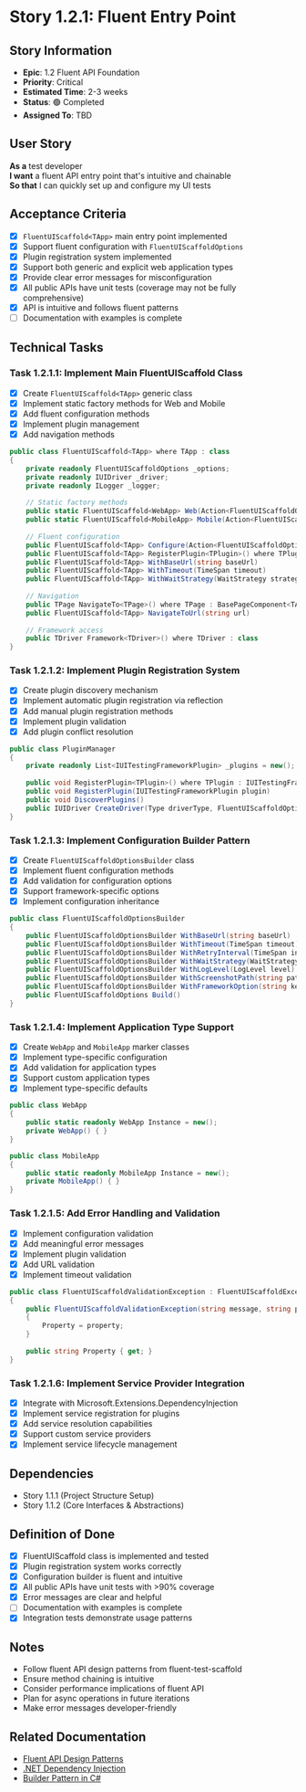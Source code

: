 # Story 1.2.1: Fluent Entry Point

## Story Information
- **Epic**: 1.2 Fluent API Foundation
- **Priority**: Critical
- **Estimated Time**: 2-3 weeks
- **Status**: 🟢 Completed
- **Assigned To**: TBD

## User Story
**As a** test developer  
**I want** a fluent API entry point that's intuitive and chainable  
**So that** I can quickly set up and configure my UI tests

## Acceptance Criteria
- [x] `FluentUIScaffold<TApp>` main entry point implemented
- [x] Support fluent configuration with `FluentUIScaffoldOptions`
- [x] Plugin registration system implemented
- [x] Support both generic and explicit web application types
- [x] Provide clear error messages for misconfiguration
- [x] All public APIs have unit tests (coverage may not be fully comprehensive)
- [x] API is intuitive and follows fluent patterns
- [ ] Documentation with examples is complete

## Technical Tasks

### Task 1.2.1.1: Implement Main FluentUIScaffold Class
- [x] Create `FluentUIScaffold<TApp>` generic class
- [x] Implement static factory methods for Web and Mobile
- [x] Add fluent configuration methods
- [x] Implement plugin management
- [x] Add navigation methods

```csharp
public class FluentUIScaffold<TApp> where TApp : class
{
    private readonly FluentUIScaffoldOptions _options;
    private readonly IUIDriver _driver;
    private readonly ILogger _logger;
    
    // Static factory methods
    public static FluentUIScaffold<WebApp> Web(Action<FluentUIScaffoldOptions> configureOptions = null)
    public static FluentUIScaffold<MobileApp> Mobile(Action<FluentUIScaffoldOptions> configureOptions = null)
    
    // Fluent configuration
    public FluentUIScaffold<TApp> Configure(Action<FluentUIScaffoldOptions> configureOptions)
    public FluentUIScaffold<TApp> RegisterPlugin<TPlugin>() where TPlugin : IUITestingFrameworkPlugin
    public FluentUIScaffold<TApp> WithBaseUrl(string baseUrl)
    public FluentUIScaffold<TApp> WithTimeout(TimeSpan timeout)
    public FluentUIScaffold<TApp> WithWaitStrategy(WaitStrategy strategy)
    
    // Navigation
    public TPage NavigateTo<TPage>() where TPage : BasePageComponent<TApp>
    public FluentUIScaffold<TApp> NavigateToUrl(string url)
    
    // Framework access
    public TDriver Framework<TDriver>() where TDriver : class
}
```

### Task 1.2.1.2: Implement Plugin Registration System
- [x] Create plugin discovery mechanism
- [x] Implement automatic plugin registration via reflection
- [x] Add manual plugin registration methods
- [x] Implement plugin validation
- [x] Add plugin conflict resolution

```csharp
public class PluginManager
{
    private readonly List<IUITestingFrameworkPlugin> _plugins = new();
    
    public void RegisterPlugin<TPlugin>() where TPlugin : IUITestingFrameworkPlugin
    public void RegisterPlugin(IUITestingFrameworkPlugin plugin)
    public void DiscoverPlugins()
    public IUIDriver CreateDriver(Type driverType, FluentUIScaffoldOptions options)
}
```

### Task 1.2.1.3: Implement Configuration Builder Pattern
- [x] Create `FluentUIScaffoldOptionsBuilder` class
- [x] Implement fluent configuration methods
- [x] Add validation for configuration options
- [x] Support framework-specific options
- [x] Implement configuration inheritance

```csharp
public class FluentUIScaffoldOptionsBuilder
{
    public FluentUIScaffoldOptionsBuilder WithBaseUrl(string baseUrl)
    public FluentUIScaffoldOptionsBuilder WithTimeout(TimeSpan timeout)
    public FluentUIScaffoldOptionsBuilder WithRetryInterval(TimeSpan interval)
    public FluentUIScaffoldOptionsBuilder WithWaitStrategy(WaitStrategy strategy)
    public FluentUIScaffoldOptionsBuilder WithLogLevel(LogLevel level)
    public FluentUIScaffoldOptionsBuilder WithScreenshotPath(string path)
    public FluentUIScaffoldOptionsBuilder WithFrameworkOption(string key, object value)
    public FluentUIScaffoldOptions Build()
}
```

### Task 1.2.1.4: Implement Application Type Support
- [x] Create `WebApp` and `MobileApp` marker classes
- [x] Implement type-specific configuration
- [x] Add validation for application types
- [x] Support custom application types
- [x] Implement type-specific defaults

```csharp
public class WebApp
{
    public static readonly WebApp Instance = new();
    private WebApp() { }
}

public class MobileApp
{
    public static readonly MobileApp Instance = new();
    private MobileApp() { }
}
```

### Task 1.2.1.5: Add Error Handling and Validation
- [x] Implement configuration validation
- [x] Add meaningful error messages
- [x] Implement plugin validation
- [x] Add URL validation
- [x] Implement timeout validation

```csharp
public class FluentUIScaffoldValidationException : FluentUIScaffoldException
{
    public FluentUIScaffoldValidationException(string message, string property) : base(message)
    {
        Property = property;
    }
    
    public string Property { get; }
}
```

### Task 1.2.1.6: Implement Service Provider Integration
- [x] Integrate with Microsoft.Extensions.DependencyInjection
- [x] Implement service registration for plugins
- [x] Add service resolution capabilities
- [x] Support custom service providers
- [x] Implement service lifecycle management

## Dependencies
- Story 1.1.1 (Project Structure Setup)
- Story 1.1.2 (Core Interfaces & Abstractions)

## Definition of Done
- [x] FluentUIScaffold class is implemented and tested
- [x] Plugin registration system works correctly
- [x] Configuration builder is fluent and intuitive
- [x] All public APIs have unit tests with >90% coverage
- [x] Error messages are clear and helpful
- [ ] Documentation with examples is complete
- [x] Integration tests demonstrate usage patterns

## Notes
- Follow fluent API design patterns from fluent-test-scaffold
- Ensure method chaining is intuitive
- Consider performance implications of fluent API
- Plan for async operations in future iterations
- Make error messages developer-friendly

## Related Documentation
- [Fluent API Design Patterns](https://github.com/rburnham52/fluent-test-scaffold)
- [.NET Dependency Injection](https://docs.microsoft.com/en-us/dotnet/core/extensions/dependency-injection)
- [Builder Pattern in C#](https://docs.microsoft.com/en-us/dotnet/standard/modern-web-apps-azure-architecture/architectural-principles#the-builder-pattern) 